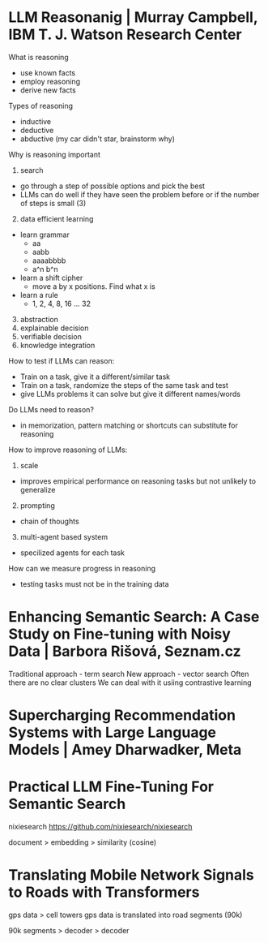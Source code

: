 # LLM Reasonanig | Murray Campbell, IBM T. J. Watson Research Center
What is reasoning
* use known facts
* employ reasoning
* derive new facts

Types of reasoning
* inductive
* deductive
* abductive (my car didn't star, brainstorm why)

Why is reasoning important
1. search
* go through a step of possible options and pick the best
* LLMs can do well if they have seen the problem before or if the number of steps is small (3)
2. data efficient learning
* learn grammar
    * aa
    * aabb
    * aaaabbbb
    * a^n b^n
* learn a shift cipher
    * move a by x positions. Find what x is 
* learn a rule
    * 1, 2, 4, 8, 16 ... 32
3. abstraction
4. explainable decision
5. verifiable decision
6. knowledge integration

How to test if LLMs can reason:
* Train on a task, give it a different/similar task
* Train on a task, randomize the steps of the same task and test
* give LLMs problems it can solve but give it different names/words

Do LLMs need to reason?
* in memorization, pattern matching or shortcuts can substitute for reasoning

How to improve reasoning of LLMs:
1. scale
 * improves empirical performance on reasoning tasks but not unlikely to generalize
2. prompting
 * chain of thoughts
3. multi-agent based system
 * specilized agents for each task

How can we measure progress in reasoning
* testing tasks must not be in the training data

# Enhancing Semantic Search: A Case Study on Fine-tuning with Noisy Data | Barbora Rišová, Seznam.cz
Traditional approach - term search
New approach - vector search
Often there are no clear clusters
We can deal with it usiing contrastive learning


# Supercharging Recommendation Systems with Large Language Models | Amey Dharwadker, Meta


# Practical LLM Fine-Tuning For Semantic Search
nixiesearch https://github.com/nixiesearch/nixiesearch


document > embedding > similarity (cosine)




# Translating Mobile Network Signals to Roads with Transformers
gps data > cell towers
gps data is translated into road segments (90k)


90k segments > decoder > decoder